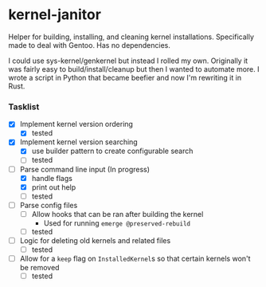 # kernel-janitor
Helper for building, installing, and cleaning kernel installations. Specifically made to deal with Gentoo. 
Has no dependencies.

I could use sys-kernel/genkernel but instead I rolled my own. Originally it was fairly easy to build/install/cleanup but then I wanted
to automate more. I wrote a script in Python that became beefier and now I'm rewriting it in Rust.

### Tasklist
* [x] Implement kernel version ordering
    - [x] tested
* [x] Implement kernel version searching
    - [x] use builder pattern to create configurable search
    - [ ] tested
* [ ] Parse command line input (In progress)
    - [x] handle flags
    - [x] print out help
    - [ ] tested
* [ ] Parse config files
    * [ ] Allow hooks that can be ran after building the kernel
        - Used for running `emerge @preserved-rebuild`
    - [ ] tested
* [ ] Logic for deleting old kernels and related files
    - [ ] tested
* [ ] Allow for a `keep` flag on `InstalledKernel`s so that certain kernels won't be removed
    - [ ] tested
